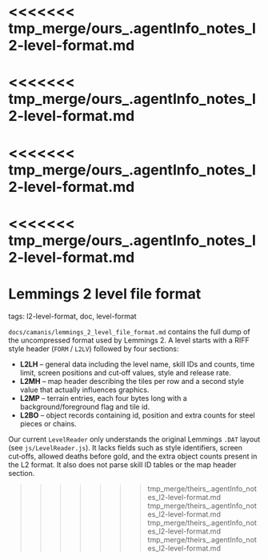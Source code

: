 <<<<<<< tmp_merge/ours_.agentInfo_notes_l2-level-format.md
=======
<<<<<<< tmp_merge/ours_.agentInfo_notes_l2-level-format.md
=======
<<<<<<< tmp_merge/ours_.agentInfo_notes_l2-level-format.md
=======
<<<<<<< tmp_merge/ours_.agentInfo_notes_l2-level-format.md
=======
# Lemmings 2 level file format

tags: l2-level-format, doc, level-format

`docs/camanis/lemmings_2_level_file_format.md` contains the full dump of the uncompressed format used by Lemmings 2. A level starts with a RIFF style header (`FORM` / `L2LV`) followed by four sections:

- **L2LH** – general data including the level name, skill IDs and counts, time limit, screen positions and cut‑off values, style and release rate.
- **L2MH** – map header describing the tiles per row and a second style value that actually influences graphics.
- **L2MP** – terrain entries, each four bytes long with a background/foreground flag and tile id.
- **L2BO** – object records containing id, position and extra counts for steel pieces or chains.

Our current `LevelReader` only understands the original Lemmings `.DAT` layout (see `js/LevelReader.js`). It lacks fields such as style identifiers, screen cut‑offs, allowed deaths before gold, and the extra object counts present in the L2 format. It also does not parse skill ID tables or the map header section.
>>>>>>> tmp_merge/theirs_.agentInfo_notes_l2-level-format.md
>>>>>>> tmp_merge/theirs_.agentInfo_notes_l2-level-format.md
>>>>>>> tmp_merge/theirs_.agentInfo_notes_l2-level-format.md
>>>>>>> tmp_merge/theirs_.agentInfo_notes_l2-level-format.md
